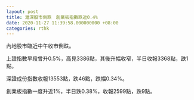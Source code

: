 ```yaml
---
layout: post
title: 滬深股市倒跌　創業板指數跌近0.4%
date: 2020-11-27 11:39:58.000000000 +08:00
categories: rthk
---
```


內地股市臨近中午收市倒跌。

上證指數早段曾升0.5%，高見3386點，其後升幅收窄，半日收報3368點，跌1點。

深證成份指數收報13553點，跌46點，跌幅0.34%。

創業板指數一度升近1%，半日跌0.38%，收報2599點，跌9點。
